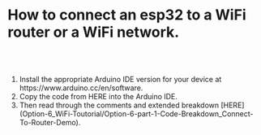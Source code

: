 <h1>How to connect an esp32 to a WiFi router or a WiFi network.</h1>
<br></br>
<ol>
  <li>Install the appropriate Arduino IDE version for your device at https://www.arduino.cc/en/software. </li>
  <li href="#">Copy the code from HERE into the Arduino IDE. </li>
  <li>Then read through the comments and extended breakdown [HERE](Option-6_WiFi-Toutorial/Option-6-part-1-Code-Breakdown_Connect-To-Router-Demo).</li>
</ol>
